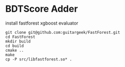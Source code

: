 # BDTScore Adder

install fastforest xgboost evaluator
```
git clone git@github.com:guitargeek/FastForest.git
cd FastForest
mkdir build
cd build
cmake ..
make
cp -P src/libfastforest.so* .
```